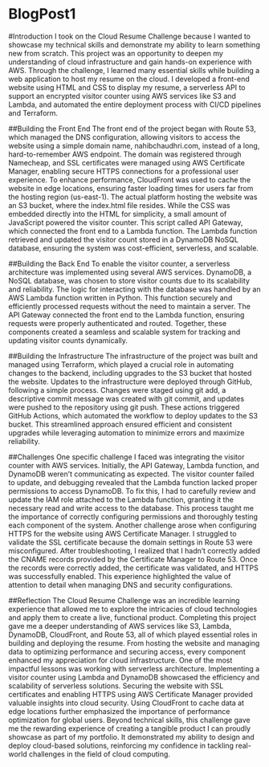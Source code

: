 # BlogPost1
#Introduction
I took on the Cloud Resume Challenge because I wanted to showcase my technical skills and demonstrate my ability to learn something new from scratch. This project was an opportunity to deepen my understanding of cloud infrastructure and gain hands-on experience with AWS. Through the challenge, I learned many essential skills while building a web application to host my resume on the cloud. I developed a front-end website using HTML and CSS to display my resume, a serverless API to support an encrypted visitor counter using AWS services like S3 and Lambda, and automated the entire deployment process with CI/CD pipelines and Terraform.

##Building the Front End
The front end of the project began with Route 53, which managed the DNS configuration, allowing visitors to access the website using a simple domain name, nahibchaudhri.com, instead of a long, hard-to-remember AWS endpoint. The domain was registered through Namecheap, and SSL certificates were managed using AWS Certificate Manager, enabling secure HTTPS connections for a professional user experience. To enhance performance, CloudFront was used to cache the website in edge locations, ensuring faster loading times for users far from the hosting region (us-east-1). The actual platform hosting the website was an S3 bucket, where the index.html file resides. While the CSS was embedded directly into the HTML for simplicity, a small amount of JavaScript powered the visitor counter. This script called API Gateway, which connected the front end to a Lambda function. The Lambda function retrieved and updated the visitor count stored in a DynamoDB NoSQL database, ensuring the system was cost-efficient, serverless, and scalable.

##Building the Back End
To enable the visitor counter, a serverless architecture was implemented using several AWS services. DynamoDB, a NoSQL database, was chosen to store visitor counts due to its scalability and reliability. The logic for interacting with the database was handled by an AWS Lambda function written in Python. This function securely and efficiently processed requests without the need to maintain a server. The API Gateway connected the front end to the Lambda function, ensuring requests were properly authenticated and routed. Together, these components created a seamless and scalable system for tracking and updating visitor counts dynamically.

##Building the Infrastructure
The infrastructure of the project was built and managed using Terraform, which played a crucial role in automating changes to the backend, including upgrades to the S3 bucket that hosted the website. Updates to the infrastructure were deployed through GitHub, following a simple process. Changes were staged using git add, a descriptive commit message was created with git commit, and updates were pushed to the repository using git push. These actions triggered GitHub Actions, which automated the workflow to deploy updates to the S3 bucket. This streamlined approach ensured efficient and consistent upgrades while leveraging automation to minimize errors and maximize reliability.

##Challenges
One specific challenge I faced was integrating the visitor counter with AWS services. Initially, the API Gateway, Lambda function, and DynamoDB weren’t communicating as expected. The visitor counter failed to update, and debugging revealed that the Lambda function lacked proper permissions to access DynamoDB. To fix this, I had to carefully review and update the IAM role attached to the Lambda function, granting it the necessary read and write access to the database. This process taught me the importance of correctly configuring permissions and thoroughly testing each component of the system.
Another challenge arose when configuring HTTPS for the website using AWS Certificate Manager. I struggled to validate the SSL certificate because the domain settings in Route 53 were misconfigured. After troubleshooting, I realized that I hadn’t correctly added the CNAME records provided by the Certificate Manager to Route 53. Once the records were correctly added, the certificate was validated, and HTTPS was successfully enabled. This experience highlighted the value of attention to detail when managing DNS and security configurations.

##Reflection
The Cloud Resume Challenge was an incredible learning experience that allowed me to explore the intricacies of cloud technologies and apply them to create a live, functional product. Completing this project gave me a deeper understanding of AWS services like S3, Lambda, DynamoDB, CloudFront, and Route 53, all of which played essential roles in building and deploying the resume. From hosting the website and managing data to optimizing performance and securing access, every component enhanced my appreciation for cloud infrastructure. One of the most impactful lessons was working with serverless architecture. Implementing a visitor counter using Lambda and DynamoDB showcased the efficiency and scalability of serverless solutions. Securing the website with SSL certificates and enabling HTTPS using AWS Certificate Manager provided valuable insights into cloud security. Using CloudFront to cache data at edge locations further emphasized the importance of performance optimization for global users. Beyond technical skills, this challenge gave me the rewarding experience of creating a tangible product I can proudly showcase as part of my portfolio. It demonstrated my ability to design and deploy cloud-based solutions, reinforcing my confidence in tackling real-world challenges in the field of cloud computing.



